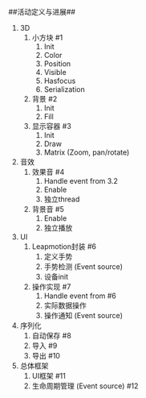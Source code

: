 ##活动定义与进展##

1. 3D
    1. 小方块 #1
        1. Init
        2. Color
        3. Position
        4. Visible
        5. Hasfocus
        6. Serialization
    2. 背景 #2
        1. Init
        2. Fill
    3. 显示容器 #3
        1. Init
        2. Draw
        3. Matrix (Zoom, pan/rotate)
2. 音效
    1. 效果音 #4
        1. Handle event from 3.2
        2. Enable
        3. 独立thread
    2. 背景音 #5
        1. Enable
        2. 独立播放
3. UI
    1. Leapmotion封装 #6
        1. 定义手势
        2. 手势检测 (Event source)
        3. 设备init
    2. 操作实现 #7
        1. Handle event from #6
        2. 实际数据操作
        3. 操作通知 (Event source)
4. 序列化
    1. 自动保存 #8
    2. 导入 #9
    3. 导出 #10
5. 总体框架
    1. UI框架 #11
    2. 生命周期管理 (Event source) #12
